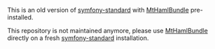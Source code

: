 This is an old version of [symfony-standard](https://github.com/symfony/symfony-standard) with [MtHamlBundle](https://github.com/arnaud-lb/MtHamlBundle) pre-installed.

This repository is not maintained anymore, please use [MtHamlBundle](https://github.com/arnaud-lb/MtHamlBundle) directly on a fresh [symfony-standard](https://github.com/symfony/symfony-standard) installation.
